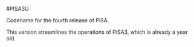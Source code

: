 #PISA3U

Codename for the fourth release of PiSA.

This version streamlines the operations of PiSA3, which is already a year old.